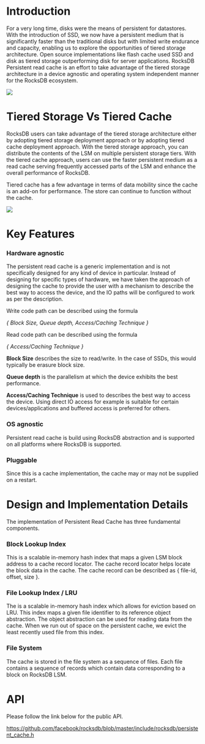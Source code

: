 # Introduction

For a very long time, disks were the means of persistent for datastores. With the introduction of SSD, we now have a persistent medium that is significantly faster than the traditional disks but with limited write endurance and capacity, enabling us to explore the opportunities of tiered storage architecture. Open source implementations like flash cache used SSD and disk as tiered storage outperforming disk for server applications. RocksDB Persistent read cache is an effort to take advantage of the tiered storage architecture in a device agnostic and operating system independent manner for the RocksDB ecosystem. 

![](https://s28.postimg.org/sa45v6wn1/Motivation.jpg)

# Tiered Storage Vs Tiered Cache

RocksDB users can take advantage of the tiered storage architecture either by adopting tiered storage deployment approach or by adopting tiered cache deployment approach. With the tiered storage approach, you can distribute the contents of the LSM on multiple persistent storage tiers. With the tiered cache approach, users can use the faster persistent medium as a read cache serving frequently accessed parts of the LSM and enhance the overall performance of RocksDB.

Tiered cache has a few advantage in terms of data mobility since the cache is an add-on for performance. The store can continue to function without the cache. 

![](https://s23.postimg.org/4au9oj51n/Tiered_Storage.jpg)

# Key Features

### Hardware agnostic

The persistent read cache is a generic implementation and is not specifically designed for any kind of device in particular. Instead of designing for specific types of hardware, we have taken the approach of designing the cache to provide the user with a mechanism to describe the best way to access the device, and the IO paths will be configured to work as per the description.

Write code path can be described using the formula

_{ Block Size, Queue depth, Access/Caching Technique }_

Read code path can be described using the formula



_{ Access/Caching Technique }_

**Block Size** describes the size to read/write. In the case of SSDs, this would typically be erasure block size.

**Queue depth** is the parallelism at which the device exhibits the best performance.

**Access/Caching Technique** is used to describes the best way to access the device. Using direct IO access for example is suitable for certain devices/applications and buffered access is preferred for others.

### OS agnostic

Persistent read cache is build using RocksDB abstraction and is supported on all platforms where RocksDB is supported.

### Pluggable

Since this is a cache implementation, the cache may or may not be supplied on a restart. 

# Design and Implementation Details

The implementation of Persistent Read Cache has three fundamental components.

### Block Lookup Index

This is a scalable in-memory hash index that maps a given LSM block address to a cache record locator. The cache record locator helps locate the block data in the cache. The cache record can be described as { file-id, offset, size }.

### File Lookup Index / LRU

The is a scalable in-memory hash index which allows for eviction based on LRU. This index maps a given file identifier to its reference object abstraction. The object abstraction can be used for reading data from the cache. When we run out of space on the persistent cache, we evict the least recently used file from this index.

### File System

The cache is stored in the file system as a sequence of files. Each file contains a sequence of records which contain data corresponding to a block on RocksDB LSM.

# API

Please follow the link below for the public API.

https://github.com/facebook/rocksdb/blob/master/include/rocksdb/persistent_cache.h